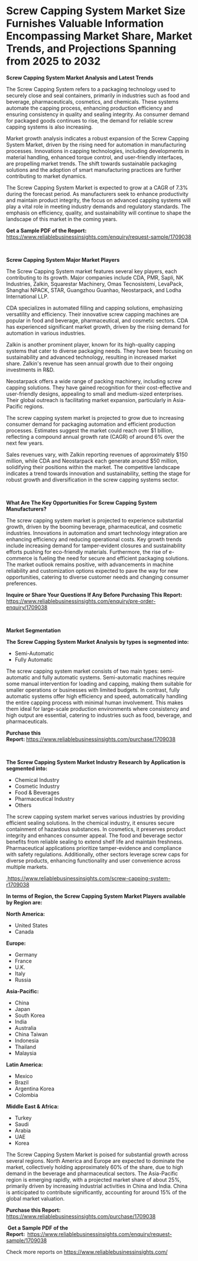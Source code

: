 <p><h1>Screw Capping System Market Size Furnishes Valuable Information Encompassing Market Share, Market Trends, and Projections Spanning from 2025 to 2032</h1></p><p><strong>Screw Capping System Market Analysis and Latest Trends</strong></p>
<p><p>The Screw Capping System refers to a packaging technology used to securely close and seal containers, primarily in industries such as food and beverage, pharmaceuticals, cosmetics, and chemicals. These systems automate the capping process, enhancing production efficiency and ensuring consistency in quality and sealing integrity. As consumer demand for packaged goods continues to rise, the demand for reliable screw capping systems is also increasing.</p><p>Market growth analysis indicates a robust expansion of the Screw Capping System Market, driven by the rising need for automation in manufacturing processes. Innovations in capping technologies, including developments in material handling, enhanced torque control, and user-friendly interfaces, are propelling market trends. The shift towards sustainable packaging solutions and the adoption of smart manufacturing practices are further contributing to market dynamics.</p><p>The Screw Capping System Market is expected to grow at a CAGR of 7.3% during the forecast period. As manufacturers seek to enhance productivity and maintain product integrity, the focus on advanced capping systems will play a vital role in meeting industry demands and regulatory standards. The emphasis on efficiency, quality, and sustainability will continue to shape the landscape of this market in the coming years.</p></p>
<p><strong>Get a Sample PDF of the Report:&nbsp;</strong> <a href="https://www.reliablebusinessinsights.com/enquiry/request-sample/1709038?utm_campaign=904&utm_medium=2&utm_source=Github&utm_content=ia&utm_term=27032025&utm_id=screw-capping-system">https://www.reliablebusinessinsights.com/enquiry/request-sample/1709038</a></p>
<p>&nbsp;</p>
<p><strong>Screw Capping System Major Market Players</strong></p>
<p><p>The Screw Capping System market features several key players, each contributing to its growth. Major companies include CDA, PMR, Sapli, NK Industries, Zalkin, Squarestar Machinery, Omas Tecnosistemi, LevaPack, Shanghai NPACK, STAR, Guangzhou Guanhao, Neostarpack, and Lodha International LLP.</p><p>CDA specializes in automated filling and capping solutions, emphasizing versatility and efficiency. Their innovative screw capping machines are popular in food and beverage, pharmaceutical, and cosmetic sectors. CDA has experienced significant market growth, driven by the rising demand for automation in various industries.</p><p>Zalkin is another prominent player, known for its high-quality capping systems that cater to diverse packaging needs. They have been focusing on sustainability and advanced technology, resulting in increased market share. Zalkin's revenue has seen annual growth due to their ongoing investments in R&D.</p><p>Neostarpack offers a wide range of packing machinery, including screw capping solutions. They have gained recognition for their cost-effective and user-friendly designs, appealing to small and medium-sized enterprises. Their global outreach is facilitating market expansion, particularly in Asia-Pacific regions.</p><p>The screw capping system market is projected to grow due to increasing consumer demand for packaging automation and efficient production processes. Estimates suggest the market could reach over $1 billion, reflecting a compound annual growth rate (CAGR) of around 6% over the next few years.</p><p>Sales revenues vary, with Zalkin reporting revenues of approximately $150 million, while CDA and Neostarpack each generate around $50 million, solidifying their positions within the market. The competitive landscape indicates a trend towards innovation and sustainability, setting the stage for robust growth and diversification in the screw capping systems sector.</p></p>
<p>&nbsp;</p>
<p><strong>What Are The Key Opportunities For Screw Capping System Manufacturers?</strong></p>
<p><p>The screw capping system market is projected to experience substantial growth, driven by the booming beverage, pharmaceutical, and cosmetic industries. Innovations in automation and smart technology integration are enhancing efficiency and reducing operational costs. Key growth trends include increasing demand for tamper-evident closures and sustainability efforts pushing for eco-friendly materials. Furthermore, the rise of e-commerce is fueling the need for secure and efficient packaging solutions. The market outlook remains positive, with advancements in machine reliability and customization options expected to pave the way for new opportunities, catering to diverse customer needs and changing consumer preferences.</p></p>
<p><strong>Inquire or Share Your Questions If Any Before Purchasing This Report:</strong> <a href="https://www.reliablebusinessinsights.com/enquiry/pre-order-enquiry/1709038?utm_campaign=904&utm_medium=2&utm_source=Github&utm_content=ia&utm_term=27032025&utm_id=screw-capping-system">https://www.reliablebusinessinsights.com/enquiry/pre-order-enquiry/1709038</a></p>
<p>&nbsp;</p>
<p><strong>Market Segmentation</strong></p>
<p><strong>The Screw Capping System Market Analysis by types is segmented into:</strong></p>
<p><ul><li>Semi-Automatic</li><li>Fully Automatic</li></ul></p>
<p><p>The screw capping system market consists of two main types: semi-automatic and fully automatic systems. Semi-automatic machines require some manual intervention for loading and capping, making them suitable for smaller operations or businesses with limited budgets. In contrast, fully automatic systems offer high efficiency and speed, automatically handling the entire capping process with minimal human involvement. This makes them ideal for large-scale production environments where consistency and high output are essential, catering to industries such as food, beverage, and pharmaceuticals.</p></p>
<p><strong>Purchase this Report:&nbsp;</strong><a href="https://www.reliablebusinessinsights.com/purchase/1709038?utm_campaign=904&utm_medium=2&utm_source=Github&utm_content=ia&utm_term=27032025&utm_id=screw-capping-system">https://www.reliablebusinessinsights.com/purchase/1709038</a></p>
<p>&nbsp;</p>
<p><strong>The Screw Capping System Market Industry Research by Application is segmented into:</strong></p>
<p><ul><li>Chemical Industry</li><li>Cosmetic Industry</li><li>Food & Beverages</li><li>Pharmaceutical Industry</li><li>Others</li></ul></p>
<p><p>The screw capping system market serves various industries by providing efficient sealing solutions. In the chemical industry, it ensures secure containment of hazardous substances. In cosmetics, it preserves product integrity and enhances consumer appeal. The food and beverage sector benefits from reliable sealing to extend shelf life and maintain freshness. Pharmaceutical applications prioritize tamper-evidence and compliance with safety regulations. Additionally, other sectors leverage screw caps for diverse products, enhancing functionality and user convenience across multiple markets.</p></p>
<p><a href="https://www.reliablebusinessinsights.com/screw-capping-system-r1709038?utm_campaign=904&utm_medium=2&utm_source=Github&utm_content=ia&utm_term=27032025&utm_id=screw-capping-system">&nbsp;https://www.reliablebusinessinsights.com/screw-capping-system-r1709038</a></p>
<p><strong>In terms of Region, the Screw Capping System Market Players available by Region are:</strong></p>
<p>
    <p> <strong> North America: </strong>
        <ul>
            <li>United States</li>
            <li>Canada</li>
        </ul>
        </p> 
    <p> <strong> Europe: </strong>
        <ul>
            <li>Germany</li>
            <li>France</li>
            <li>U.K.</li>
            <li>Italy</li>
            <li>Russia</li>
        </ul>
        </p> 
    <p> <strong> Asia-Pacific: </strong>
        <ul>
            <li>China</li>
            <li>Japan</li>
            <li>South Korea</li>
            <li>India</li>
            <li>Australia</li>
            <li>China Taiwan</li>
            <li>Indonesia</li>
            <li>Thailand</li>
            <li>Malaysia</li>
        </ul>
        </p> 
    <p> <strong> Latin America: </strong>
        <ul>
            <li>Mexico</li>
            <li>Brazil</li>
            <li>Argentina Korea</li>
            <li>Colombia</li>
        </ul>
        </p> 
    <p> <strong> Middle East & Africa: </strong>
        <ul>
            <li>Turkey</li>
            <li>Saudi</li>
            <li>Arabia</li>
            <li>UAE</li>
            <li>Korea</li>
        </ul>
    </p>
    </p>
<p><p>The Screw Capping System Market is poised for substantial growth across several regions. North America and Europe are expected to dominate the market, collectively holding approximately 60% of the share, due to high demand in the beverage and pharmaceutical sectors. The Asia-Pacific region is emerging rapidly, with a projected market share of about 25%, primarily driven by increasing industrial activities in China and India. China is anticipated to contribute significantly, accounting for around 15% of the global market valuation.</p></p>
<p><strong>Purchase this Report: </strong><a href="https://www.reliablebusinessinsights.com/purchase/1709038?utm_campaign=904&utm_medium=2&utm_source=Github&utm_content=ia&utm_term=27032025&utm_id=screw-capping-system">https://www.reliablebusinessinsights.com/purchase/1709038</a></p>
<p>&nbsp;<strong>Get a Sample PDF of the Report:&nbsp;&nbsp;</strong><a href="https://www.reliablebusinessinsights.com/enquiry/request-sample/1709038?utm_campaign=904&utm_medium=2&utm_source=Github&utm_content=ia&utm_term=27032025&utm_id=screw-capping-system">https://www.reliablebusinessinsights.com/enquiry/request-sample/1709038</a></p>
<p><strong></strong></p>
<p>Check more reports on <a href="https://www.reliablebusinessinsights.com/?utm_campaign=904&utm_medium=2&utm_source=Github&utm_content=ia&utm_term=27032025&utm_id=screw-capping-system">https://www.reliablebusinessinsights.com/</a></p>